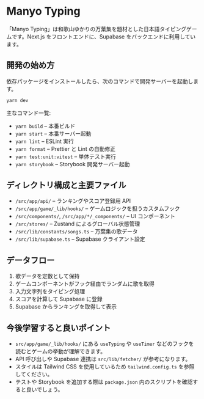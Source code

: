 # Manyo Typing

「Manyo Typing」は和歌山ゆかりの万葉集を題材とした日本語タイピングゲームです。Next.js をフロントエンドに、Supabase をバックエンドに利用しています。

## 開発の始め方

依存パッケージをインストールしたら、次のコマンドで開発サーバーを起動します。

```bash
yarn dev
```

主なコマンド一覧:

- `yarn build` – 本番ビルド
- `yarn start` – 本番サーバー起動
- `yarn lint` – ESLint 実行
- `yarn format` – Prettier と Lint の自動修正
- `yarn test:unit:vitest` – 単体テスト実行
- `yarn storybook` – Storybook 開発サーバー起動

## ディレクトリ構成と主要ファイル

- `/src/app/api/` – ランキングやスコア登録用 API
- `/src/app/game/_lib/hooks/` – ゲームロジックを担うカスタムフック
- `/src/components/`, `/src/app/*/_components/` – UI コンポーネント
- `/src/stores/` – Zustand によるグローバル状態管理
- `/src/lib/constants/songs.ts` – 万葉集の歌データ
- `/src/lib/supabase.ts` – Supabase クライアント設定

## データフロー

1. 歌データを定数として保持
2. ゲームコンポーネントがフック経由でランダムに歌を取得
3. 入力文字列をタイピング処理
4. スコアを計算して Supabase に登録
5. Supabase からランキングを取得して表示

## 今後学習すると良いポイント

- `src/app/game/_lib/hooks/` にある `useTyping` や `useTimer` などのフックを読むとゲームの挙動が理解できます。
- API 呼び出しや Supabase 連携は `src/lib/fetcher/` が参考になります。
- スタイルは Tailwind CSS を使用しているため `tailwind.config.ts` を参照してください。
- テストや Storybook を追加する際は `package.json` 内のスクリプトを確認すると良いでしょう。

